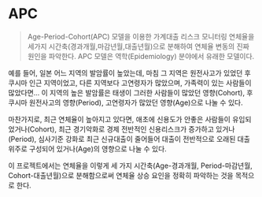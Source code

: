 # APC
> Age-Period-Cohort(APC) 모델을 이용한 가계대출 리스크 모니터링
연체율을 세가지 시간축(경과개월,마감년월,대출년월)으로 분해하여 연체율 변동의
진짜 원인을 파악한다.
APC 모델은 역학(Epidemiology) 분야에서 유래한 모델이다. 

예를 들어, 일본 어느 지역의 발암률이 높았는데, 마침 그 지역은 원전사고가 있었던
후쿠시마 인근 지역이었고, 다른 지역보다 고연령자가 많았으며, 가족력이 있는 사람들이
많았다면... 이 지역의 높은 발암률은 태생이 그러한 사람들이 많았던 영향(Cohort),
후쿠시마 원전사고의 영향(Period), 고연령자가 많았던 영향(Age)으로 나눌 수 있다. 

마찬가지로, 최근 연체율이 높아지고 있다면, 애초에 신용도가 안좋은 사람들이 유입되었거나(Cohort),
최근 경기악화로 경제 전반적인 신용리스크가 증가하고 있거나(Period), 심사기준 강화로 최근 신규대출이
줄어들어 대출이 전반적으로 오래된 대출 위주로 구성되어 있거나(Age)의 영향으로 나눌 수 있다. 

이 프로젝트에서는 연체율을 이렇게 세 가지 시간축(Age-경과개월, Period-마감년월, Cohort-대출년월)으로
분해함으로써 연체율 상승 요인을 정확히 파악하는 것을 목적으로 한다.




